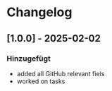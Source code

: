 # Changelog


## [1.0.0] - 2025-02-02
### Hinzugefügt
- added all GitHub relevant fiels
- worked on tasks



